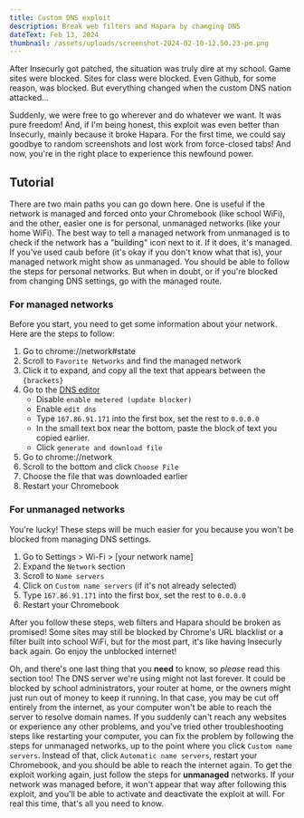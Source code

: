 ```yaml
---
title: Custom DNS exploit
description: Break web filters and Hapara by changing DNS
dateText: Feb 13, 2024
thumbnail: /assets/uploads/screenshot-2024-02-10-12.50.23-pm.png
---
```

After Insecurly got patched, the situation was truly dire at my school. Game sites were blocked. Sites for class were blocked. Even Github, for some reason, was blocked. But everything changed when the custom DNS nation attacked...

Suddenly, we were free to go wherever and do whatever we want. It was pure freedom! And, if I'm being honest, this exploit was even better than Insecurly, mainly because it broke Hapara. For the first time, we could say goodbye to random screenshots and lost work from force-closed tabs! And now, you're in the right place to experience this newfound power.

## Tutorial

There are two main paths you can go down here. One is useful if the network is managed and forced onto your Chromebook (like school WiFi), and the other, easier one is for personal, unmanaged networks (like your home WiFi). The best way to tell a managed network from unmanaged is to check if the network has a "building" icon next to it. If it does, it's managed. If you've used caub before (it's okay if you don't know what that is), your managed network might show as unmanaged. You should be able to follow the steps for personal networks. But when in doubt, or if you're blocked from changing DNS settings, go with the managed route.

### For managed networks

Before you start, you need to get some information about your network. Here are the steps to follow:

1. Go to chrome://network#state
2. Scroll to `Favorite Networks` and find the managed network
3. Click it to expand, and copy all the text that appears between the `{brackets}`
4. Go to the [DNS editor](/projects/caubdns)
   * Disable `enable metered (update blocker)`
   * Enable `edit dns`
   * Type `167.86.91.171` into the first box, set the rest to `0.0.0.0`
   * In the small text box near the bottom, paste the block of text you copied earlier.
   * Click `generate and download file`
5. Go to chrome://network
6. Scroll to the bottom and click `Choose File`
7. Choose the file that was downloaded earlier
8. Restart your Chromebook

### For unmanaged networks

You're lucky! These steps will be much easier for you because you won't be blocked from managing DNS settings.
1. Go to Settings > Wi-Fi > [your network name]
2. Expand the `Network` section
3. Scroll to `Name servers`
4. Click on `Custom name servers` (if it's not already selected)
5. Type `167.86.91.171` into the first box, set the rest to `0.0.0.0`
6. Restart your Chromebook

After you follow these steps, web filters and Hapara should be broken as promised! Some sites may still be blocked by Chrome's URL blacklist or a filter built into school WiFi, but for the most part, it's like having Insecurly back again. Go enjoy the unblocked internet!

Oh, and there's one last thing that you **need** to know, so *please* read this section too! The DNS server we're using might not last forever. It could be blocked by school administrators, your router at home, or the owners might just run out of money to keep it running. In that case, you may be cut off entirely from the internet, as your computer won't be able to reach the server to resolve domain names. If you suddenly can't reach any websites or experience any other problems, and you've tried other troubleshooting steps like restarting your computer, you can fix the problem by following the steps for unmanaged networks, up to the point where you click `Custom name servers`. Instead of that, click `Automatic name servers`, restart your Chromebook, and you should be able to reach the internet again. To get the exploit working again, just follow the steps for **unmanaged** networks. If your network was managed before, it won't appear that way after following this exploit, and you'll be able to activate and deactivate the exploit at will. For real this time, that's all you need to know.
